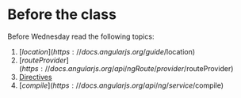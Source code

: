 # Before the class

Before Wednesday read the following topics:

1. [$location](https://docs.angularjs.org/guide/$location)
2. [$routeProvider](https://docs.angularjs.org/api/ngRoute/provider/$routeProvider)
3. [Directives](https://docs.angularjs.org/guide/directive)
3. [$compile](https://docs.angularjs.org/api/ng/service/$compile)
